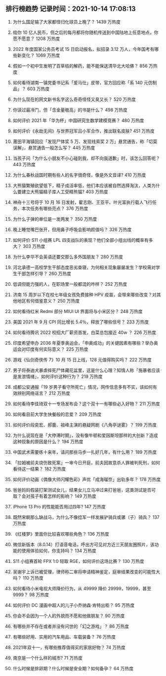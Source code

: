 
## 排行榜趋势 记录时间：2021-10-14 17:08:13
  
  1. 为什么国足输了大家都怪归化球员上晚了？ 1439 万热度
    
  2. 给你 10 亿人民币，但之后的每月都将你随机传送到中国陆地上任意地点，你愿不愿意？ 1208 万热度
    
  3. 2022 年度国家公务员考试 15 日启动报名，拟招录 3.12 万人，今年国考有哪些新变化？ 1069 万热度
    
  4. 假如一个初中生发明了百草枯的解药，能不能保送清华北大哈佛？ 856 万热度
    
  5. 如何看待湖南一镇党委书记系「爱马仕」皮带，官方回应称「系 140 元仿制品」？ 603 万热度
    
  6. 为什么现在的网文新书名字这么奇奇怪怪又臭又长？ 520 万热度
    
  7. 你读过最冷门，但「含金量极高」的书是什么？ 498 万热度
    
  8. 如何评价 2021 年「华为杯」中国研究生数学建模竞赛？ 480 万热度
    
  9. 如何评价《永劫无间》与世界冠军吕小军合作，推出联名皮肤? 451 万热度
    
  10. 莆田平海镇回应「发现尸体奖 5 万、发现线索奖 2 万」悬赏通告，称「切莫误解」，悬赏通告一般怎么写？ 445 万热度
    
  11. 当孩子问「为什么小朋友不小心碰到我，却不向我道歉」时，该怎么回答呢？ 443 万热度
    
  12. 为什么春秋战国时期有些人的名字很奇怪，像是外文音译? 410 万热度
    
  13. 大熊猫繁殖欲望低下，精子成活率低，他们本应该被自然选择淘汰，人类为什么要建立大熊猫精子库人工受精熊猫? 403 万热度
    
  14. 神舟十三号将于 10 月 16 日发射，翟志刚、王亚平、叶光富执行载人飞行任务，本次任务有哪些亮点？ 376 万热度
    
  15. 为什么子弹的单位是一发两发？ 350 万热度
    
  16. 晚上睡觉嘴巴张开，但用鼻子呼吸会影响颜值吗？ 326 万热度
    
  17. 如何评价 S11 小组赛 LPL 四支战队的表现？他们全部小组出线的概率有多大？ 303 万热度
    
  18. 为什么李华不会英语还要交那么多外国朋友？ 280 万热度
    
  19. 河北承德一高校学生干部态度恶劣查寝，为何相关现象屡屡发生？学校需对学生干部怎样引导？ 260 万热度
    
  20. 低调但能力强的人，在职场里一般都混的咋样？ 252 万热度
    
  21. 济南 15 周岁以下在校七年级女孩免费接种 HPV 疫苗，会带来哪些改变？对其他地区有何借鉴意义？ 250 万热度
    
  22. 如何看待红米 Redmi 部分 MIUI UI 界面将与小米区分？ 248 万热度
    
  23. 美国 2021 年 9 月 CPI 同比增长 5.4％，释放了哪些信号？ 233 万热度
    
  24. 如何看待腾讯 2022 校招大厂薪资首发，白菜总包接近 40w ？ 226 万热度
    
  25. 印度希望申办 2036 年夏季奥运会，「申奥成功」的关键因素有哪些？举办奥运会对印度有何实际意义？ 225 万热度
    
  26. 游戏《仙剑奇侠传 7》10 月 15 日上线，128 元值得购买吗？ 222 万热度
    
  27. 男子将泰迪犬暴虐摔死尸体藏花盆里，这是什么心理？知情人称「施暴者应该是发泄情绪」，如何评价这种行为？ 219 万热度
    
  28. 成都公安通报「19 岁男子看守所死亡」情况，网传信息多有不实，该如何有效辨别网络谣言？ 212 万热度
    
  29. 如何看待李佳琦双十一专场发布会？这个双十一有哪些必入好物？ 211 万热度
    
  30. 如何看目前大学生快餐般的恋爱？ 209 万热度
    
  31. 如何评价段奕宏、郝蕾、祖峰主演的悬疑网剧《八角亭谜雾》？ 199 万热度
    
  32. 为什么说现在是「大停滞时期」，没有像牛顿和爱因斯坦那样的大创新？造成这种现象的原因是什么？ 194 万热度
    
  33. 中国武术需要练十来年，请问那些马步一扎好几年，有什么用？ 189 万热度
    
  34. 「拉姆被前夫烧伤致死案」一审今日开庭，前夫因故意杀人罪被判死刑，如何看待这一结果？ 182 万热度
    
  35. 如何评价动画《偶像大师闪耀色彩》声优「成海瑠奈」出轨多年？ 178 万热度
    
  36. 爸爸妈妈假装打架测试女儿，结果女儿立马冲过来打爸爸，这类测试是否可取？会对孩子有着怎样的影响？ 149 万热度
    
  37. iPhone 13 Pro 的性能能否用过四年? 147 万热度
    
  38. 既然宋朝那么缺战马，为什么不像捻军一样发展驴骑兵或骡（子）骑兵？ 137 万热度
    
  39. 《红楼梦》里面你比较喜欢哪些角色？ 136 万热度
    
  40. 微信新版本（8.0.14）打语音电话，呼出方可见对方近三天朋友圈照片，该功能的使用体验如何，你支持吗？ 134 万热度
    
  41. S11 小组赛首轮 FPX 1:0 轻取 RGE，如何评价这场比赛？ 130 万热度
    
  42. 吴谢宇上诉已被受理，律师称二审将申请精神鉴定，庭审结果改变的可能性大吗？ 110 万热度
    
  43. 如何看待小米电视大师降价行为，从 49999 降价 29999，19999，甚至 9999？ 98 万热度
    
  44. 如何评价 DC 漫画中超人的儿子小乔纳森·肯特出柜？ 95 万热度
    
  45. 你会不会因为一个人的外貌而不愿和他做朋友？ 90 万热度
    
  46. 有哪些并不存在或者并没有问世的「幻之游戏」？ 86 万热度
    
  47. 有哪些好用、实用的汽车用品、车载装备？ 76 万热度
    
  48. 2021年双十一，有哪些推荐值得买的家居好物？ 74 万热度
    
  49. 南京是一个什么样的城市? 71 万热度
    
  50. 什么时候是排卵期？什么时候是安全期？如何备孕？ 64 万热度
    